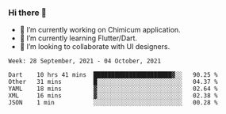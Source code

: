 ### Hi there 👋

<!--
**devcat37/devcat37** is a ✨ _special_ ✨ repository because its `README.md` (this file) appears on your GitHub profile.-->


- 🔭 I’m currently working on Chimicum application.
- 🌱 I’m currently learning Flutter/Dart.
- 👯 I’m looking to collaborate with UI designers.
<!-- - 🤔 I’m looking for help with ... -->

<!--START_SECTION:waka-->
```text
Week: 28 September, 2021 - 04 October, 2021

Dart    10 hrs 41 mins  ██████████████████████▓░░   90.25 % 
Other   31 mins         █░░░░░░░░░░░░░░░░░░░░░░░░   04.37 % 
YAML    18 mins         ▓░░░░░░░░░░░░░░░░░░░░░░░░   02.64 % 
XML     16 mins         ▓░░░░░░░░░░░░░░░░░░░░░░░░   02.38 % 
JSON    1 min           ░░░░░░░░░░░░░░░░░░░░░░░░░   00.28 % 
```
<!--END_SECTION:waka-->
